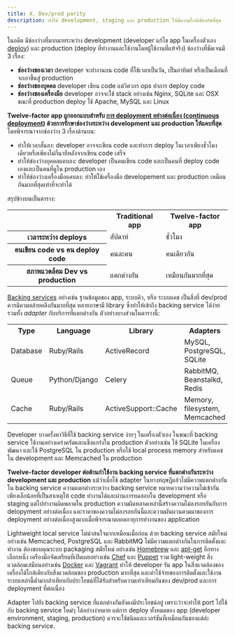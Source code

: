 ```yaml
---
title: X. Dev/prod parity
description: ทำให้ development, staging และ production ให้มีความใกล้เคียงกันที่สุด
---
```

ในอดีต มีช่องว่างที่มากมายระหว่าง development (developer แก้ไข app ในเครื่องตัวเอง [deploy](./codebase)) และ production (deploy ที่ทำงานและใช้งานโดยผู้ใช้งานที่แท้จริง) ช่องว่างที่ชัดเจนมี 3 เรื่่อง:

* **ช่องว่างของเวลา** developer จะทำงานบน code ที่ใช้เวลาเป็นวัน, เป็นอาทิตย์ หรือเป็นเดือนที่จะเอาขึ้นสู่ production 
* **ช่องว่างของบุคคล** developer เขียน code แต่วิศวกร ops ทำการ deploy code
* **ช่องว่างของเครื่องมือ** developer อาจจะใช้ stack อย่างเช่น Nginx, SQLite และ OSX ขณะที่ production deploy ใช้ Apache, MySQL และ Linux

**Twelve-factor app ถูกออกแบบสำหรับ [การ deployment อย่างต่อเนื่อง (continuous deployment)](http://avc.com/2011/02/continuous-deployment/) ด้วยการรักษาช่องว่างระหว่าง development และ production ให้แคบที่สุด** โดยพิจารณาจากช่องว่าง 3 เรื่องด้านบน:

* ทำให้เวลาสั้นลง: developer อาจจะเขียน code และทำการ deploy ในเวลาเพียงชั่วโมงเดียวหรือเพียงไม่กี่นาทีหลังจากเขียน code เสร็จ
* ทำให้ช่องว่างบุคคลแคบลง: developer เป็นคนเขียน code และเป็นคนที่ deploy code เองและเป็นคนที่ดูใน production เอง
* ทำให้ช่องว่างเครื่องมือแคบลง: ทำให้ใช้เครื่องมือ developement และ production เหมือนกันมากที่สุดเท่าที่จะทำได้

สรุปข้างบนเป็นตาราง:

<table>
  <tr>
    <th></th>
    <th>Traditional app</th>
    <th>Twelve-factor app</th>
  </tr>
  <tr>
    <th>เวลาระหว่าง deploys</th>
    <td>สัปดาห์</td>
    <td>ชั่วโมง</td>
  </tr>
  <tr>
    <th>คนเขียน code vs คน deploy code </th>
    <td>คนละคน</td>
    <td>คนเดียวกัน</td>
  </tr>
  <tr>
    <th>สภาพแวดล้อม Dev vs production</th>
    <td>แตกต่างกัน</td>
    <td>เหมือนกันมากที่สุด</td>
  </tr>
</table>

[Backing services](./backing-services) อย่างเช่น ฐานข้อมูลของ app, ระบบคิว, หรือ ระบบแคช เป็นสิ่งที่ dev/prod ควรมีควมคล้ายคลึงกันมากที่สุด หลายภาษามี library ซึ่งทำให้เข้าถึง backing service ได้ง่าย รวมทั้ง *adapter* กับบริการที่แตกต่างกัน ตัวอย่างบางส่วนในตารางนี้:

<table>
  <tr>
    <th>Type</th>
    <th>Language</th>
    <th>Library</th>
    <th>Adapters</th>
  </tr>
  <tr>
    <td>Database</td>
    <td>Ruby/Rails</td>
    <td>ActiveRecord</td>
    <td>MySQL, PostgreSQL, SQLite</td>
  </tr>
  <tr>
    <td>Queue</td>
    <td>Python/Django</td>
    <td>Celery</td>
    <td>RabbitMQ, Beanstalkd, Redis</td>
  </tr>
  <tr>
    <td>Cache</td>
    <td>Ruby/Rails</td>
    <td>ActiveSupport::Cache</td>
    <td>Memory, filesystem, Memcached</td>
  </tr>
</table>

Developer บางครั้งหาวิธีที่ใช้ backing service ง่ายๆ ในเครื่องตัวเอง ในขณะที่ backing service ใช้งานอย่างเคร่งครัดและแข็งแกร่งใน production ตัวอย่างเช่น ใช้ SQLite ในเครื่องพัฒนา และใช้ PostgreSQL ใน production หรือใช้ local process memory สำหรับแคชใน development และ Memcached ใน production

**Twelve-factor developer ต่อต้านกำใช้งาน backing service ที่แตกต่างกันระหว่าง development และ production** แม้ว่าเมื่อใช้ adapter ในทางทฤษฎีแล้วไม่มีความแตกต่างกันใน backing service ความแตกต่างระหว่าง backing service หมายความว่าความไม่เข้ากันเพียงเล็กน้อยที่เป็นสาเหตุให้ code ทำงานได้และผ่านการทดสอบใน development หรือ staging แต่ไปทำงานผิดพลาดใน production ความผิดหลาดเหล่านี้สร้างความไม่ลงรอยกันกับการ delopyment อย่างต่อเนื่อง และราคาของความไม่ลงรอยกันนี้และความผันผวนตามมาของการ deployment อย่างต่อเนื่องสูงมากเมื่อพิจารณาตลอดอายุการทำงานของ application

Lightweight local service ไม่น่าสนใจมากเหมือนเมื่อก่อน ด้วย backing service สมัยใหม่อย่างเช่น Memcached, PostgreSQL และ RabbitMQ ไม่มีความแตกต่างกันในการติดตั้งและทำงาน ต้องขอบคุณระบบ packaging สมัยใหม่ อย่างเช่น [Homebrew](http://mxcl.github.com/homebrew/) และ [apt-get](https://help.ubuntu.com/community/AptGet/Howto) อีกทางเลือกหนึ่ง เครืองมือจัดเตรียมที่เปิดเผยอย่างเช่น [Chef](http://www.opscode.com/chef/) และ [Puppet](http://docs.puppetlabs.com/) รวม light-weight สิ่งแวดล้อมเสมือนอย่างเช่น [Docker](https://www.docker.com/) และ [Vagrant](http://vagrantup.com/) ทำให้ developer รัน app ในสิ่งแวดล้องของเครื่องได้ใกล้เคียงกับสิ่งแวดล้อมของ production มากที่สุด และค่าใช้จ่ายของการติดตั้งและใช้งานระบบเหล่านี้ต่ำมากถ้าเทียบกับประโยชน์ที่ได้รับสำหรับความเท่าเทียมกันของ dev/prod และการ deployment ที่ต่อเนื่อง

Adapter ไปยัง backing service ที่แตกต่างกันยังคงมีประโยชน์อยู่ เพราะว่าจะทำให้ port ไปใช้กับ backing service ใหม่ๆ ได้อย่างง่ายดาย แต่การ deploy ทั้งหมดของ app (developer environment, staging, production) ควรจะใช้ชนิดและเวอร์ชันที่เหมือนกันของแต่ล่ะ backing service.


